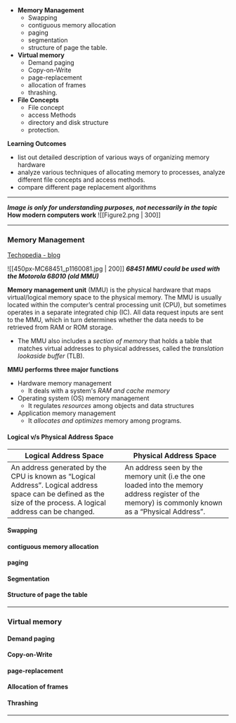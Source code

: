- __Memory Management__
	- Swapping
	- contiguous memory allocation
	- paging
	- segmentation
	- structure of page the table.  
- __Virtual memory__
	- Demand paging
	- Copy-on-Write
	- page-replacement
	- allocation of frames
	- thrashing.  
- __File Concepts__
	-  File concept
	- access Methods
	- directory and disk structure
	- protection.  

__Learning Outcomes__
- list out detailed description of various ways of organizing memory hardware  
- analyze various techniques of allocating memory to processes, analyze different file concepts and access methods.
- compare different page replacement algorithms

---
___Image is only for understanding purposes, not necessarily in the topic___
__How modern computers work__
![[Figure2.png | 300]]

---
### Memory Management
[Techopedia - blog](https://www.techopedia.com/definition/4768/memory-management-unit-mmu)

![[450px-MC68451_p1160081.jpg | 200]]
___68451 MMU could be used with the Motorola 68010 (old MMU)___

__Memory management unit__ (MMU) is the physical hardware that maps virtual/logical memory space to the physical memory. The MMU is usually located within the computer’s central processing unit (CPU), but sometimes operates in a separate integrated chip (IC). All data request inputs are sent to the MMU, which in turn determines whether the data needs to be retrieved from RAM or ROM storage.
- The MMU also includes a _section of memory_ that holds a table that matches virtual addresses to physical addresses, called the _translation lookaside buffer_ (TLB).

__MMU performs three major functions__
-   Hardware memory management
	- It deals with a system's _RAM and cache memory_
-   Operating system (OS) memory management
	- It regulates _resources_ among objects and data structures
-   Application memory management
	- It _allocates and optimizes_ memory among programs.

#### Logical v/s Physical Address Space
|Logical Address Space|Physical Address Space|
|-|-|
|An address generated by the CPU is known as “Logical Address”. Logical address space can be defined as the size of the process. A logical address can be changed.|An address seen by the memory unit (i.e the one loaded into the memory address register of the memory) is commonly known as a “Physical Address”.|

#### Swapping

#### contiguous memory allocation

#### paging

#### Segmentation

#### Structure of page the table

---
### Virtual memory
#### Demand paging

#### Copy-on-Write

#### page-replacement

#### Allocation of frames

#### Thrashing
---
